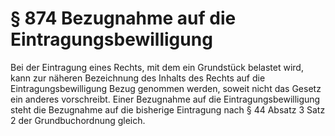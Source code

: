 # § 874 Bezugnahme auf die Eintragungsbewilligung
Bei der Eintragung eines Rechts, mit dem ein Grundstück belastet wird, kann zur näheren Bezeichnung des Inhalts des Rechts auf die Eintragungsbewilligung Bezug genommen werden, soweit nicht das Gesetz ein anderes vorschreibt. Einer Bezugnahme auf die Eintragungsbewilligung steht die Bezugnahme auf die bisherige Eintragung nach § 44 Absatz 3 Satz 2 der Grundbuchordnung gleich.